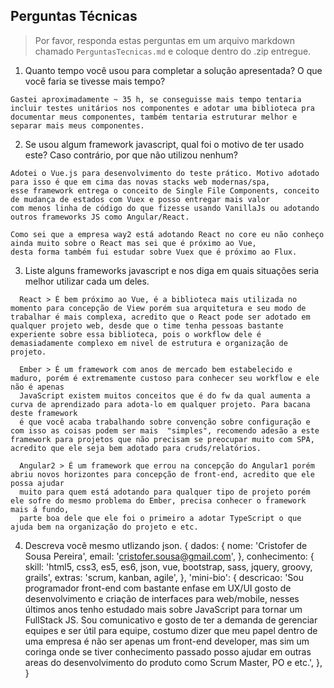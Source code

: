 ## Perguntas Técnicas

> Por favor, responda estas perguntas em um arquivo markdown chamado `PerguntasTecnicas.md` e coloque dentro do .zip entregue.

1. Quanto tempo você usou para completar a solução apresentada? O que você faria se tivesse mais tempo?
```
Gastei aproximadamente ~ 35 h, se conseguisse mais tempo tentaria incluir testes unitários nos componentes e adotar uma biblioteca pra documentar meus componentes, também tentaria estruturar melhor e separar mais meus componentes.

```

2. Se usou algum framework javascript, qual foi o motivo de ter usado este? Caso contrário, por que não utilizou nenhum?

```
Adotei o Vue.js para desenvolvimento do teste prático. Motivo adotado para isso é que em cima das novas stacks web modernas/spa,
esse framework entrega o conceito de Single File Components, conceito de mudança de estados com Vuex e posso entregar mais valor
com menos linha de código do que fizesse usando VanillaJs ou adotando outros frameworks JS como Angular/React.

Como sei que a empresa way2 está adotando React no core eu não conheço ainda muito sobre o React mas sei que é próximo ao Vue,
desta forma também fui estudar sobre Vuex que é próximo ao Flux.
```

3. Liste alguns frameworks javascript e nos diga em quais situações seria melhor utilizar cada um deles.

```
  React > É bem próximo ao Vue, é a biblioteca mais utilizada no momento para concepção de View porém sua arquitetura e seu modo de trabalhar é mais complexa, acredito que o React pode ser adotado em qualquer projeto web, desde que o time tenha pessoas bastante experiente sobre essa biblioteca, pois o workflow dele é demasiadamente complexo em nivel de estrutura e organização de projeto.

  Ember > É um framework com anos de mercado bem estabelecido e maduro, porém é extremamente custoso para conhecer seu workflow e ele não é apenas
  JavaScript existem muitos conceitos que é do fw da qual aumenta a curva de aprendizado para adota-lo em qualquer projeto. Para bacana deste framework
  é que você acaba trabalhando sobre convenção sobre configuração e com isso as coisas podem ser mais  "simples", recomendo adesão a este framework para projetos que não precisam se preocupar muito com SPA, acredito que ele seja bem adotado para cruds/relatórios.

  Angular2 > É um framework que errou na concepção do Angular1 porém abriu novos horizontes para concepção de front-end, acredito que ele possa ajudar
  muito para quem está adotando para qualquer tipo de projeto porém ele sofre do mesmo problema do Ember, precisa conhecer o framework mais á fundo,
  parte boa dele que ele foi o primeiro a adotar TypeScript o que ajuda bem na organização do projeto e etc.

```

4. Descreva você mesmo utlizando json.
  {
    dados: {
      nome: 'Cristofer de Sousa Pereira',
      email: 'cristofer.sousa@gmail.com',
    },
    conhecimento: {
      skill: 'html5, css3, es5, es6, json, vue, bootstrap, sass, jquery, groovy, grails',
      extras: 'scrum, kanban, agile',
    },
    'mini-bio': {
      descricao: 'Sou programador front-end com bastante enfase em UX/UI gosto de desenvolvimento
      e criação de interfaces para web/mobile, nesses últimos anos tenho estudado  mais sobre
      JavaScript para tornar um FullStack JS. Sou comunicativo e gosto de ter a demanda de gerenciar
      equipes e ser útil para equipe, costumo dizer que meu papel dentro de uma empresa é não ser apenas
      um front-end developer, mas sim um coringa onde se tiver conhecimento passado posso ajudar em outras
      areas do desenvolvimento do produto como Scrum Master, PO e etc.',
    },
  }
